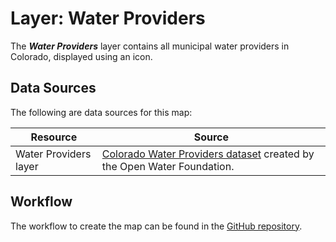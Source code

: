 # Layer: Water Providers

The ***Water Providers*** layer contains all municipal water providers in Colorado,
displayed using an icon.

## Data Sources

The following are data sources for this map:

| **Resource** | **Source** |
| -- | -- |
| Water Providers layer | [Colorado Water Providers dataset](https://data.openwaterfoundation.org/state/co/owf/municipal-water-providers/) created by the Open Water Foundation. |

## Workflow

The workflow to create the map can be found in the [GitHub repository](https://github.com/OpenWaterFoundation/owf-infomapper-poudre/tree/master/workflow/BasinEntities/WaterSupply-WaterProviders).
